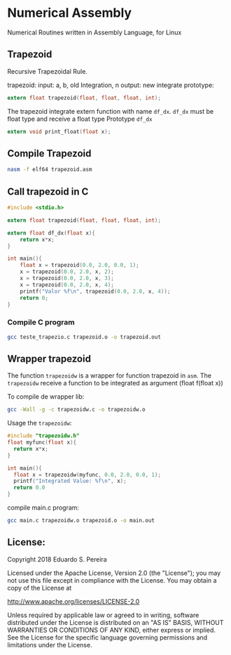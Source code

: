 # Numerical Assembly

Numerical Routines written in Assembly Language, for Linux


## Trapezoid

Recursive Trapezoidal Rule.

trapezoid:
   input: a, b, old Integration, n
   output: new integrate
   prototype:
   ```c
   extern float trapezoid(float, float, float, int);
   ```
The trapezoid integrate extern function with name `df_dx`.
`df_dx` must be float type and receive a float type
Prototype `df_dx`
```c
extern void print_float(float x);
```

## Compile Trapezoid

```bash
nasm -f elf64 trapezoid.asm
```

## Call trapezoid in C

```c
#include <stdio.h>

extern float trapezoid(float, float, float, int);

extern float df_dx(float x){
    return x*x;
}

int main(){
    float x = trapezoid(0.0, 2.0, 0.0, 1);
    x = trapezoid(0.0, 2.0, x, 2);
    x = trapezoid(0.0, 2.0, x, 3);
    x = trapezoid(0.0, 2.0, x, 4);
    printf("Valor %f\n", trapezoid(0.0, 2.0, x, 4));
    return 0;
}
```

### Compile C program

```bash
gcc teste_trapezio.c trapezoid.o -o trapezoid.out
```

## Wrapper trapezoid

The function `trapezoidw` is a wrapper for function trapezoid in `asm`.
The `trapezoidw` receive a function to be integrated as argument (float f(float x))

To compile de wrapper lib:

```bash
gcc -Wall -g -c trapezoidw.c -o trapezoidw.o
```

Usage the `trapezoidw`:

```c
#include "trapezoidw.h"
float myfunc(float x){
  return x*x;
}

int main(){
  float x = trapezoidw(myfunc, 0.0, 2.0, 0.0, 1);
  printf("Integrated Value: %f\n", x);
  return 0.0
}
```

compile main.c program:

```bash
gcc main.c trapezoidw.o trapezoid.o -o main.out
```

## License:

Copyright 2018 Eduardo S. Pereira

Licensed under the Apache License, Version 2.0 (the "License");
you may not use this file except in compliance with the License.
You may obtain a copy of the License at

http://www.apache.org/licenses/LICENSE-2.0

Unless required by applicable law or agreed to in writing, software
distributed under the License is distributed on an "AS IS" BASIS,
WITHOUT WARRANTIES OR CONDITIONS OF ANY KIND, either express or implied.
See the License for the specific language governing permissions and
limitations under the License.
